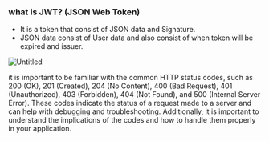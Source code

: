 ### what is JWT? (JSON Web Token)
- It is a token that consist of JSON data and Signature.
- JSON data consist of User data and also consist of when token will be expired and issuer.


![Untitled](https://user-images.githubusercontent.com/106370886/212877490-47c85053-0b38-43cf-9d26-21aed3ac3cbe.jpg)

it is important to be familiar with the common HTTP status codes, such as 200 (OK), 201 (Created), 204 (No Content), 400 (Bad Request), 401 (Unauthorized), 403 (Forbidden), 404 (Not Found), and 500 (Internal Server Error). These codes indicate the status of a request made to a server and can help with debugging and troubleshooting. Additionally, it is important to understand the implications of the codes and how to handle them properly in your application.

